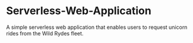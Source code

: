 # Serverless-Web-Application
A simple serverless web application that enables users to request unicorn rides from the Wild Rydes fleet.
